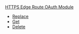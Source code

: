 
[HTTPS Edge Route OAuth Module](#api-edge-route-o-auth-module)
- [Replace](#api-edge-route-o-auth-module-replace)
- [Get](#api-edge-route-o-auth-module-get)
- [Delete](#api-edge-route-o-auth-module-delete)
